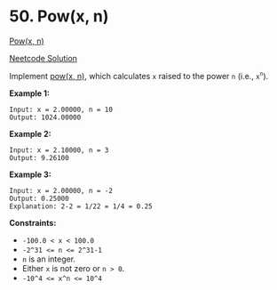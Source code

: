 # 50. Pow(x, n)

[Pow(x, n)](https://leetcode.com/problems/powx-n/description/)

[Neetcode Solution](https://www.youtube.com/watch?v=g9YQyYi4IQQ&pp=ygUSbmVldGNvZGUgUG93KHgsIG4p)

Implement [pow(x, n)](https://cplusplus.com/reference/valarray/pow/), which
calculates `x` raised to the power `n` (i.e., `x`<sup>`n`</sup>).

**Example 1:**

```
Input: x = 2.00000, n = 10
Output: 1024.00000
```

**Example 2:**

```
Input: x = 2.10000, n = 3
Output: 9.26100
```

**Example 3:**

```
Input: x = 2.00000, n = -2
Output: 0.25000
Explanation: 2-2 = 1/22 = 1/4 = 0.25
```

**Constraints:**

- `-100.0 < x < 100.0`
- `-2^31 <= n <= 2^31-1`
- `n` is an integer.
- Either `x` is not zero or `n > 0`.
- `-10^4 <= x^n <= 10^4`
